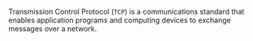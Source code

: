 Transmission Control Protocol (`TCP`) is a communications standard that enables application programs and computing devices to exchange messages over a network.

